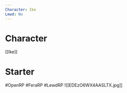 ```yaml
---
Character: Ike
Lewd: No
---
```

# Character
[[Ike]]

# Starter


#OpenRP #FeraRP #LewdRP
![[EDEzO6WX4AASLTX.jpg]]
